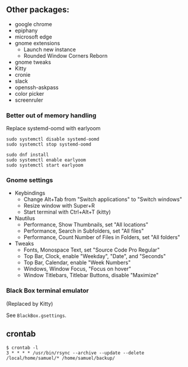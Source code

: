 ## Other packages:

 * google chrome
 * epiphany
 * microsoft edge
 * gnome extensions
   - Launch new instance
   - Rounded Window Corners Reborn
 * gnome tweaks
 * Kitty
 * cronie
 * slack
 * openssh-askpass
 * color picker
 * screenruler

### Better out of memory handling
Replace systemd-oomd with earlyoom
```
sudo systemctl disable systemd-oomd
sudo systemctl stop systemd-oomd

sudo dnf install
sudo systemctl enable earlyoom
sudo systemctl start earlyoom
```

### Gnome settings

 * Keybindings
   - Change Alt+Tab from "Switch applications" to "Switch windows"
   - Resize window with Super+R
   - Start terminal with Ctrl+Alt+T (kitty)
 * Nautilus
   - Performance, Show Thumbnails, set "All locations"
   - Performance, Search in Subfolders, set "All files"
   - Performance, Count Number of Files in Folders, set "All folders"
 * Tweaks
   - Fonts, Monospace Text, set "Source Code Pro Regular"
   - Top Bar, Clock, enable "Weekday", "Date", and "Seconds"
   - Top Bar, Calendar, enable "Week Numbers"
   - Windows, Window Focus, "Focus on hover"
   - Window Titlebars, Titlebar Buttons, disable "Maximize"

### Black Box terminal emulator

(Replaced by Kitty)

See `BlackBox.gsettings`.

## crontab

```
$ crontab -l
3 * * * * /usr/bin/rsync --archive --update --delete /local/home/samuel/* /home/samuel/backup/
```
